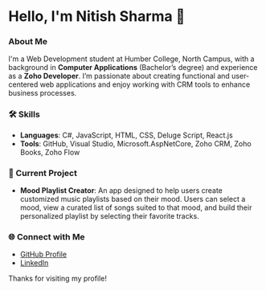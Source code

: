 # Hello, I'm Nitish Sharma 👋

### About Me
I'm a Web Development student at Humber College, North Campus, with a background in **Computer Applications** (Bachelor’s degree) and experience as a **Zoho Developer**. I’m passionate about creating functional and user-centered web applications and enjoy working with CRM tools to enhance business processes.

### 🛠 Skills
- **Languages**: C#, JavaScript, HTML, CSS, Deluge Script, React.js
- **Tools**: GitHub, Visual Studio, Microsoft.AspNetCore, Zoho CRM, Zoho Books, Zoho Flow

### 🚀 Current Project
- **Mood Playlist Creator**: An app designed to help users create customized music playlists based on their mood. Users can select a mood, view a curated list of songs suited to that mood, and build their personalized playlist by selecting their favorite tracks.

### 🌐 Connect with Me
- [GitHub Profile](https://github.com/Nitish-542)
- [LinkedIn](https://www.linkedin.com/in/nitish-sharma-b6ba60226)

Thanks for visiting my profile!
